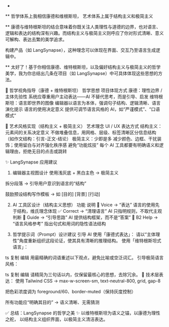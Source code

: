 *
** 
哲学体系上我相信康德和维根斯坦， 艺术体系上属于结构主义和极简主义

**
康德与维特根斯坦的结合意味着你既关注人类理性与道德的边界，也对语言、逻辑和表达的结构深有兴趣。而结构主义与极简主义则呼应了你对形式清晰、意义可解构、表达去繁的美学追求。

构建产品（如 LangSynapse），这种理念可以体现在界面、交互乃至语言生成逻辑中。

**
太好了！基于你相信康德、维特根斯坦，以及偏好结构主义与极简主义的哲学美学，我为你总结出几条在项目（如 LangSynapse）中可具体体现这些思想的方法。

🧠 哲学视角指导（康德 + 维特根斯坦）
哲学思想	项目体现方式
康德：理性边界 / 主体先验性	系统应尊重用户主动表达——AI 不替代思考，而是引导、启发
维特根斯坦：语言即世界的图像	编辑器以语言为本体，强调句子结构、逻辑清晰、语言演化提示
语言的使用决定意义	提供可调节语言风格的 AI，如“严谨模式”、“口语模式”

🎨 艺术风格实现（结构主义 + 极简主义）
艺术理念	UI / UX 表达方式
结构主义：元素间的关系决定意义	不做堆叠信息，用网格、层级、标签清晰区分信息结构（如作文结构：引言-正文-结论）
极简主义：少即是多	减少颜色、边框、干扰装饰；使用留白与对齐强化秩序感
避免“功能炫技”	每个 AI 工具都要有明确语义和逻辑理由，拒绝无目的点击或跳转

✨ LangSynapse 应用建议
1. 编辑器主视图设计
使用浅灰底 + 黑白主色 → 极简主义

拆分段落 → 引导用户意识到语言的“结构”

鼓励预设结构写作模板 → 如 [目的] [背景] [行动]

2. AI 工具区设计（结构主义思想）
功能	说明
🎤 Voice → “表达”	语言的使用先于结构，维氏理念体现
✅ Correct → “清理语言”	AI 只指明规则，不取代主观判断
🧭 Guide → “引导思路”	AI 提供结构框架，而不是“答案”
📘 B2 Help → “语言风格参考”	指出句式和用词的隐性语法结构

3. 哲学提示词（Prompt）设计建议
引导 AI 使用「康德式表达」：
请以“主体理性”角度重新组织这段论证，使其具有清晰的推理结构。
使用「维特根斯坦式语言」：

ts
复制
编辑
用最精确的词语重述以下观点，避免比喻或空泛词汇。
引导极简语言风格：

ts
复制
编辑
请精简为三句话以内，仅保留最核心的思想，去除冗余。
🔧 技术层表达：
使用 Tailwind CSS → max-w-screen-sm, text-neutral-800, grid, gap-8

把色彩浓度调为 foreground/60、border-muted（保持灰度控制）

所有功能应“明确其目的” → 语义清晰、无需猜测

✅ 总结：LangSynapse 的哲学之美
✨ 以维特根斯坦为语义之锚，以康德为理性之舵，
以结构主义组织界面，以极简主义清洁表达。

